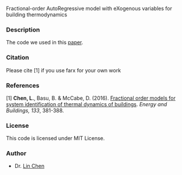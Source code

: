 Fractional-order AutoRegressive model with eXogenous variables for building thermodynamics

### Description
The code we used in this [paper](https://www.sciencedirect.com/science/article/pii/S0378778816308064).

### Citation
Please cite [1] if you use farx for your own work

### References
[1] __Chen, L.__, Basu, B. & McCabe, D. (2016). [Fractional order models for system identification of thermal dynamics of buildings](http://www.sciencedirect.com/science/article/pii/S0378778816308064). _Energy and Buildings, 133_, 381-388.

### License
This code is licensed under MIT License.

### Author
- Dr. [Lin Chen](https://chen-lin.github.io)
